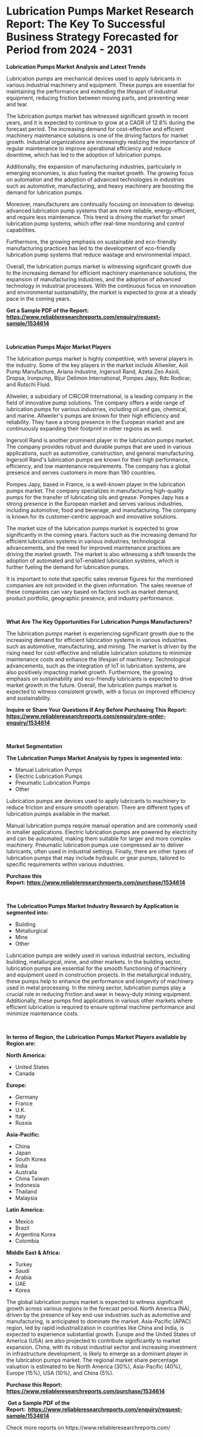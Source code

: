 <p><h1>Lubrication Pumps Market Research Report: The Key To Successful Business Strategy Forecasted for Period from 2024 - 2031</h1></p><p><strong>Lubrication Pumps Market Analysis and Latest Trends</strong></p>
<p><p>Lubrication pumps are mechanical devices used to apply lubricants in various industrial machinery and equipment. These pumps are essential for maintaining the performance and extending the lifespan of industrial equipment, reducing friction between moving parts, and preventing wear and tear.</p><p>The lubrication pumps market has witnessed significant growth in recent years, and it is expected to continue to grow at a CAGR of 12.8% during the forecast period. The increasing demand for cost-effective and efficient machinery maintenance solutions is one of the driving factors for market growth. Industrial organizations are increasingly realizing the importance of regular maintenance to improve operational efficiency and reduce downtime, which has led to the adoption of lubrication pumps.</p><p>Additionally, the expansion of manufacturing industries, particularly in emerging economies, is also fueling the market growth. The growing focus on automation and the adoption of advanced technologies in industries such as automotive, manufacturing, and heavy machinery are boosting the demand for lubrication pumps.</p><p>Moreover, manufacturers are continually focusing on innovation to develop advanced lubrication pump systems that are more reliable, energy-efficient, and require less maintenance. This trend is driving the market for smart lubrication pump systems, which offer real-time monitoring and control capabilities.</p><p>Furthermore, the growing emphasis on sustainable and eco-friendly manufacturing practices has led to the development of eco-friendly lubrication pump systems that reduce wastage and environmental impact.</p><p>Overall, the lubrication pumps market is witnessing significant growth due to the increasing demand for efficient machinery maintenance solutions, the expansion of manufacturing industries, and the adoption of advanced technology in industrial processes. With the continuous focus on innovation and environmental sustainability, the market is expected to grow at a steady pace in the coming years.</p></p>
<p><strong>Get a Sample PDF of the Report:&nbsp; <a href="https://www.reliableresearchreports.com/enquiry/request-sample/1534614">https://www.reliableresearchreports.com/enquiry/request-sample/1534614</a></strong></p>
<p>&nbsp;</p>
<p><strong>Lubrication Pumps Major Market Players</strong></p>
<p><p>The lubrication pumps market is highly competitive, with several players in the industry. Some of the key players in the market include Allweiler, Aoli Pump Manufacture, Ariana Industrie, Ingersoll Rand, Azeta Zeo Asioli, Dropsa, Ironpump, Bijur Delimon International, Pompes Japy, Rdc Rodicar, and Rutschi Fluid. </p><p>Allweiler, a subsidiary of CIRCOR International, is a leading company in the field of innovative pump solutions. The company offers a wide range of lubrication pumps for various industries, including oil and gas, chemical, and marine. Allweiler's pumps are known for their high efficiency and reliability. They have a strong presence in the European market and are continuously expanding their footprint in other regions as well.</p><p>Ingersoll Rand is another prominent player in the lubrication pumps market. The company provides robust and durable pumps that are used in various applications, such as automotive, construction, and general manufacturing. Ingersoll Rand's lubrication pumps are known for their high performance, efficiency, and low maintenance requirements. The company has a global presence and serves customers in more than 190 countries.</p><p>Pompes Japy, based in France, is a well-known player in the lubrication pumps market. The company specializes in manufacturing high-quality pumps for the transfer of lubricating oils and grease. Pompes Japy has a strong presence in the European market and serves various industries, including automotive, food and beverage, and manufacturing. The company is known for its customer-centric approach and innovative solutions.</p><p>The market size of the lubrication pumps market is expected to grow significantly in the coming years. Factors such as the increasing demand for efficient lubrication systems in various industries, technological advancements, and the need for improved maintenance practices are driving the market growth. The market is also witnessing a shift towards the adoption of automated and IoT-enabled lubrication systems, which is further fueling the demand for lubrication pumps.</p><p>It is important to note that specific sales revenue figures for the mentioned companies are not provided in the given information. The sales revenue of these companies can vary based on factors such as market demand, product portfolio, geographic presence, and industry performance.</p></p>
<p>&nbsp;</p>
<p><strong>What Are The Key Opportunities For Lubrication Pumps Manufacturers?</strong></p>
<p><p>The lubrication pumps market is experiencing significant growth due to the increasing demand for efficient lubrication systems in various industries such as automotive, manufacturing, and mining. The market is driven by the rising need for cost-effective and reliable lubrication solutions to minimize maintenance costs and enhance the lifespan of machinery. Technological advancements, such as the integration of IoT in lubrication systems, are also positively impacting market growth. Furthermore, the growing emphasis on sustainability and eco-friendly lubricants is expected to drive market growth in the future. Overall, the lubrication pumps market is expected to witness consistent growth, with a focus on improved efficiency and sustainability.</p></p>
<p><strong>Inquire or Share Your Questions If Any Before Purchasing This Report: <a href="https://www.reliableresearchreports.com/enquiry/pre-order-enquiry/1534614">https://www.reliableresearchreports.com/enquiry/pre-order-enquiry/1534614</a></strong></p>
<p>&nbsp;</p>
<p><strong>Market Segmentation</strong></p>
<p><strong>The Lubrication Pumps Market Analysis by types is segmented into:</strong></p>
<p><ul><li>Manual Lubrication Pumps</li><li>Electric Lubrication Pumps</li><li>Pneumatic Lubrication Pumps</li><li>Other</li></ul></p>
<p><p>Lubrication pumps are devices used to apply lubricants to machinery to reduce friction and ensure smooth operation. There are different types of lubrication pumps available in the market. </p><p>Manual lubrication pumps require manual operation and are commonly used in smaller applications. Electric lubrication pumps are powered by electricity and can be automated, making them suitable for larger and more complex machinery. Pneumatic lubrication pumps use compressed air to deliver lubricants, often used in industrial settings. Finally, there are other types of lubrication pumps that may include hydraulic or gear pumps, tailored to specific requirements within various industries.</p></p>
<p><strong>Purchase this Report:&nbsp;<a href="https://www.reliableresearchreports.com/purchase/1534614">https://www.reliableresearchreports.com/purchase/1534614</a></strong></p>
<p>&nbsp;</p>
<p><strong>The Lubrication Pumps Market Industry Research by Application is segmented into:</strong></p>
<p><ul><li>Building</li><li>Metallurgical</li><li>Mine</li><li>Other</li></ul></p>
<p><p>Lubrication pumps are widely used in various industrial sectors, including building, metallurgical, mine, and other markets. In the building sector, lubrication pumps are essential for the smooth functioning of machinery and equipment used in construction projects. In the metallurgical industry, these pumps help to enhance the performance and longevity of machinery used in metal processing. In the mining sector, lubrication pumps play a crucial role in reducing friction and wear in heavy-duty mining equipment. Additionally, these pumps find applications in various other markets where efficient lubrication is required to ensure optimal machine performance and minimize maintenance costs.</p></p>
<p>&nbsp;</p>
<p><strong>In terms of Region, the Lubrication Pumps Market Players available by Region are:</strong></p>
<p>
    <p> <strong> North America: </strong>
        <ul>
            <li>United States</li>
            <li>Canada</li>
        </ul>
        </p> 
    <p> <strong> Europe: </strong>
        <ul>
            <li>Germany</li>
            <li>France</li>
            <li>U.K.</li>
            <li>Italy</li>
            <li>Russia</li>
        </ul>
        </p> 
    <p> <strong> Asia-Pacific: </strong>
        <ul>
            <li>China</li>
            <li>Japan</li>
            <li>South Korea</li>
            <li>India</li>
            <li>Australia</li>
            <li>China Taiwan</li>
            <li>Indonesia</li>
            <li>Thailand</li>
            <li>Malaysia</li>
        </ul>
        </p> 
    <p> <strong> Latin America: </strong>
        <ul>
            <li>Mexico</li>
            <li>Brazil</li>
            <li>Argentina Korea</li>
            <li>Colombia</li>
        </ul>
        </p> 
    <p> <strong> Middle East & Africa: </strong>
        <ul>
            <li>Turkey</li>
            <li>Saudi</li>
            <li>Arabia</li>
            <li>UAE</li>
            <li>Korea</li>
        </ul>
    </p>
    </p>
<p><p>The global lubrication pumps market is expected to witness significant growth across various regions in the forecast period. North America (NA), driven by the presence of key end-use industries such as automotive and manufacturing, is anticipated to dominate the market. Asia-Pacific (APAC) region, led by rapid industrialization in countries like China and India, is expected to experience substantial growth. Europe and the United States of America (USA) are also projected to contribute significantly to market expansion. China, with its robust industrial sector and increasing investment in infrastructure development, is likely to emerge as a dominant player in the lubrication pumps market. The regional market share percentage valuation is estimated to be North America (30%), Asia-Pacific (40%), Europe (15%), USA (10%), and China (5%).</p></p>
<p><strong>Purchase this Report: <a href="https://www.reliableresearchreports.com/purchase/1534614">https://www.reliableresearchreports.com/purchase/1534614</a></strong></p>
<p>&nbsp;<strong>Get a Sample PDF of the Report:&nbsp;&nbsp;<a href="https://www.reliableresearchreports.com/enquiry/request-sample/1534614">https://www.reliableresearchreports.com/enquiry/request-sample/1534614</a></strong></p>
<p><strong></strong></p>
<p>Check more reports on https://www.reliableresearchreports.com/</p>